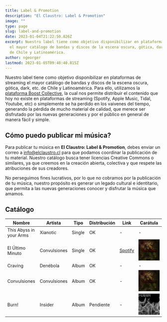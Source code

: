 ```yaml
---
title: Label & Promotion
description: "El Claustro: Label & Promotion"
image: ""
type: page
slug: label-and-promotion
date: 2023-01-04T21:22:50.826Z
excerpt: Nuestro label tiene como objetivo disponibilizar en plataformas de streaming
  el mayor catálogo de bandas y discos de la escena oscura, gótica, dark, etc.
  de Chile y Latinoamérica.
author: ngeorger
lastmod: 2023-01-05T09:48:40.815Z
---
```


Nuestro label tiene como objetivo disponibilizar en plataformas de streaming el mayor catálogo de bandas y discos de la escena oscura, gótica, dark, etc. de Chile y Latinoamérica. Para ello, utilizamos la [plataforma Boost Collective](https://platform.boost-collective.com/), la cual nos permite distribuir el contenido que hoy no existe en plataformas de streaming (Spotify, Apple Music, Tidal, Youtube, etc) o simplemente se ha perdido en los vaivenes del tiempo, generando la pérdida de mucho material de calidad, que merece ser disfrutado por las nuevas generaciones y por el público en general de manera fácil y simple.

## Cómo puedo publicar mi música?

Para publicar tu música en **El Claustro: Label & Promotion**, debes enviar un correo a info@elclaustro.cl para que podamos coordinar la publicación de tu material. Nuestro catálogo busca tener licencias Creative Commons o similares, ya que creemos en la creación abierta, colectiva y que respete las atribuciones de sus creadores.

No perseguimos fines lucrativos, por lo que no cobramos por la publicación de tu música, nuestro propósito es generar un legado cultural e identitario, que permita a las nuevas generaciones conocer y disfrutar la música que amamos.

## Catálogo

| Nombre  | Artista | Tipo  | Distribución | Link | Carátula |
|---|---|---|---|---|---|
| This Abyss in your Arms | Xianotic | Single | OK | - | - |
| El Último Minuto | Convulsiones | Single | OK | [Spotify](https://open.spotify.com/track/5R7fCx89TRSsJ0lK1TPPX2?si=f477ba95f7d84e9e) | ![](/wp-content/uploads/2021/05/f1caae1b6dde55456d37ae9cb022a267.jpg) |
| Craving | Denébola | Album | OK | - | - |
| Convulsiones | Convulsiones | Album | OK | - | ![](/wp-content/uploads/2021/05/f1caae1b6dde55456d37ae9cb022a267.jpg) |
| Burn! | Insider | Album | Pendiente | - | ![](/wp-content/uploads/2021/05/ins-666x666.jpeg) |
